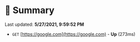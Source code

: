 # 📖 Summary
Last updated: **5/27/2021, 9:59:52 PM**

- `GET` [https://google.com](https://google.com) - **Up** (273ms)
